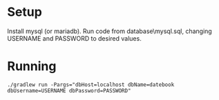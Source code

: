 Setup
=====
Install mysql (or mariadb).
Run code from database\mysql.sql, changing USERNAME and PASSWORD to desired values.

Running
=======
```
./gradlew run -Pargs="dbHost=localhost dbName=datebook dbUsername=USERNAME dbPassword=PASSWORD"
```
